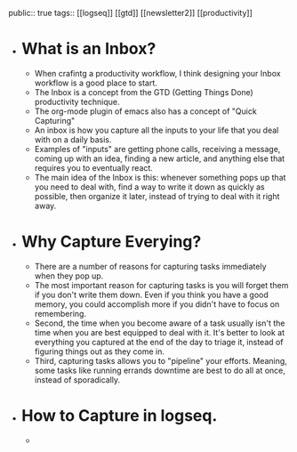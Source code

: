public:: true
tags:: [[logseq]] [[gtd]] [[newsletter2]] [[productivity]]

- # What is an Inbox?
	- When crafintg a productivity workflow, I think designing your Inbox workflow is a good place to start.
	- The Inbox is a concept from the GTD (Getting Things Done) productivity technique.
	- The org-mode plugin of emacs also has a concept of "Quick Capturing"
	- An inbox is how you capture all the inputs to your life that you deal with on a daily basis.
	- Examples of "inputs" are getting phone calls, receiving a message, coming up with an idea, finding a new article, and anything else that requires you to eventually react.
	- The main idea of the Inbox is this: whenever something pops up that you need to deal with, find a way to write it down as quickly as possible, then organize it later, instead of trying to deal with it right away.
- # Why Capture Everying?
	- There are a number of reasons for capturing tasks immediately when they pop up.
	- The most important reason for capturing tasks is you will forget them if you don't write them down.  Even if you think you have a good memory, you could accomplish more if you didn't have to focus on remembering.
	- Second, the time when you become aware of a task usually isn't the time when you are best equipped to deal with it. It's better to look at everything you captured at the end of the day to triage it, instead of figuring things out as they come in.
	- Third, capturing tasks allows you to "pipeline" your efforts. Meaning, some tasks like running errands downtime are best to do all at once, instead of sporadically.
- # How to Capture in logseq.
	-